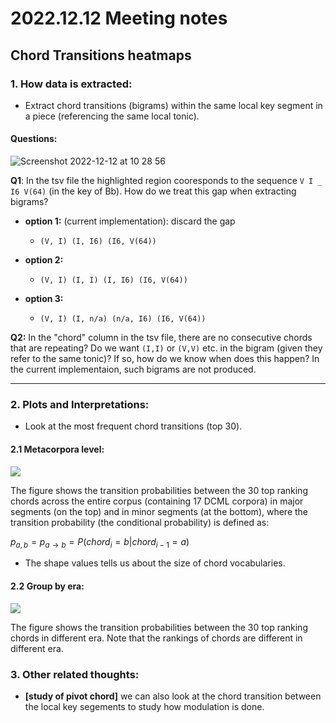 # 2022.12.12 Meeting notes

## Chord Transitions heatmaps


### 1. How data is extracted: 
- Extract chord transitions (bigrams) within the same local key segment in a piece (referencing the same local tonic).


#### Questions:
![Screenshot 2022-12-12 at 10 28 56](https://user-images.githubusercontent.com/43217135/207010213-0bf1d122-9199-472b-9898-6daeaee04a87.png)


**Q1**: In the tsv file the highlighted region cooresponds to the sequence `V I _ I6 V(64)` (in the key of Bb). How do we treat this gap when extracting bigrams?
    
- **option 1:** (current implementation): discard the gap 
     - `(V, I) (I, I6) (I6, V(64))`

- **option 2:** 
     - `(V, I) (I, I) (I, I6) (I6, V(64))`

- **option 3:** 
     - `(V, I) (I, n/a) (n/a, I6) (I6, V(64))`

**Q2:** In the "chord" column in the tsv file, there are no consecutive chords that are repeating? Do we want `(I,I)` or `(V,V)` etc. in the bigram (given they refer to the same tonic)? If so, how do we know when does this happen? In the current implementaion, such bigrams are not produced.

---

### 2. Plots and Interpretations:
- Look at the most frequent chord transitions (top 30).


#### 2.1 Metacorpora level:
![](https://i.imgur.com/h1kCaOt.png)

The figure shows the transition probabilities between the 30 top ranking chords across the entire corpus (containing 17 DCML corpora) in major segments (on the top) and in minor segments (at the bottom), where the transition probability (the conditional probability) is defined as:

$p_{a,b}=p_{a\rightarrow b}=P(chord_i=b|chord_{i-1}=a)$


- The shape values tells us about the size of chord vocabularies.


#### 2.2 Group by era:

![](https://i.imgur.com/XUJVICJ.jpg)


The figure shows the transition probabilities between the 30 top ranking chords in different era. Note that the rankings of chords are different in different era. 






### 3. Other related thoughts:

- **[study of pivot chord]** we can also look at the chord transition between the local key segements to study how modulation is done. 


